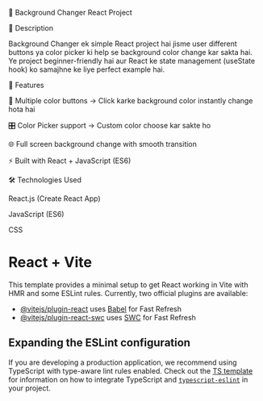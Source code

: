
 🌈 Background Changer React Project

📌 Description

Background Changer ek simple React project hai jisme user different buttons ya color picker ki help se background color change kar sakta hai. Ye project beginner-friendly hai aur React ke state management (useState hook) ko samajhne ke liye perfect example hai.

🚀 Features

🎨 Multiple color buttons → Click karke background color instantly change hota hai

🎛 Color Picker support → Custom color choose kar sakte ho

🌐 Full screen background change with smooth transition

⚡ Built with React + JavaScript (ES6)

🛠️ Technologies Used

React.js (Create React App)

JavaScript (ES6)


CSS
# React + Vite

This template provides a minimal setup to get React working in Vite with HMR and some ESLint rules.
Currently, two official plugins are available:
- [@vitejs/plugin-react](https://github.com/vitejs/vite-plugin-react/blob/main/packages/plugin-react) uses [Babel](https://babeljs.io/) for Fast Refresh
- [@vitejs/plugin-react-swc](https://github.com/vitejs/vite-plugin-react/blob/main/packages/plugin-react-swc) uses [SWC](https://swc.rs/) for Fast Refresh


## Expanding the ESLint configuration
If you are developing a production application, we recommend using TypeScript with type-aware lint rules enabled. Check out the [TS template](https://github.com/vitejs/vite/tree/main/packages/create-vite/template-react-ts) for information on how to integrate TypeScript and [`typescript-eslint`](https://typescript-eslint.io) in your project.
